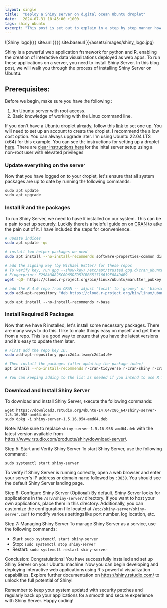 ```yaml
---
layout: single
title:  "Deploy a Shiny server on digital ocean Ubuntu droplet"
date:   2024-07-31 18:45:00 +1000
tags: shiny ubuntu  
excerpt: "This post is set out to explain in a step by step manner how to deploy shinny apps on your own server using Ubuntu. "
---
```


![Shiny logo]({{ site.url }}{{ site.baseurl }}/assets/images/shiny_logo.jpg)

Shiny is a powerful web application framework for python and R, enabling the creation of interactive data visualizations deployed as web apps. To run these applications on a server, you need to install Shiny Server. In this blog post, we will walk you through the process of installing Shiny Server on Ubuntu.

## Prerequisites:
Before we begin, make sure you have the following :

1. An Ubuntu server with root access.
2. Basic knowledge of working with the Linux command line.

If you don't have a Ubuntu droplet already, follow this [link](https://m.do.co/c/74f204b4fdd4) to set one up. You will need to set up an account to create the droplet. I recommend the a low cost option. You can always upgrade later. I'm using Ubuntu 22.04 LTS (x64) for this example. You can see the instructions for setting up a droplet [here](https://docs.digitalocean.com/products/droplets/how-to/create/). There are [clear instructions here](https://www.digitalocean.com/community/tutorials/initial-server-setup-with-ubuntu-22-04) for the inital server setup using a non-root user with elevated privileges.


### Update everything on the server
Now that you have logged on to your droplet, let's ensure that all system packages are up to date by running the following commands:

```
sudo apt update
sudo apt upgrade
```

### Install R and the packages
To run Shiny Server, we need to have R installed on our system. This can be a pain to set up securely. Luckily there is a helpful guide on on [CRAN](https://cran.rstudio.com/bin/linux/ubuntu/) to atke the pain out of it. I have included the steps for ceonvenience.

``` bash
# update indices
sudo apt update -qq

# install two helper packages we need
sudo apt install --no-install-recommends software-properties-common dirmngr

# add the signing key (by Michael Rutter) for these repos
# To verify key, run gpg --show-keys /etc/apt/trusted.gpg.d/cran_ubuntu_key.asc 
# Fingerprint: E298A3A825C0D65DFD57CBB651716619E084DAB9
wget -qO- https://cloud.r-project.org/bin/linux/ubuntu/marutter_pubkey.asc | sudo tee -a /etc/apt/trusted.gpg.d/cran_ubuntu_key.asc

# add the R 4.0 repo from CRAN -- adjust 'focal' to 'groovy' or 'bionic' as needed
sudo add-apt-repository "deb https://cloud.r-project.org/bin/linux/ubuntu $(lsb_release -cs)-cran40/"
```

```
sudo apt install --no-install-recommends r-base
```

### Install Required R Packages
Now that we have R installed, let's install some necessary packages. There are many ways to do this. I like to make things easy on myself and  get them from a repo. This is a good way to ensure that you have the latest versions and it's easy to update them later.

``` bash
# First add the repo key ID.
sudo add-apt-repository ppa:c2d4u.team/c2d4u4.0+

# Then install the packages (after updating the package index)
apt install --no-install-recommends r-cran-tidyverse r-cran-shiny r-cran-rmarkdown

# You can keeping adding to the list as needed if you intend to use R for other things.
```

### Download and Install Shiny Server
To download and install Shiny Server, execute the following commands:

```
wget https://download3.rstudio.org/ubuntu-14.04/x86_64/shiny-server-1.5.16.958-amd64.deb
sudo dpkg -i shiny-server-1.5.16.958-amd64.deb
```

Note: Make sure to replace `shiny-server-1.5.16.958-amd64.deb` with the latest version available from https://www.rstudio.com/products/shiny/download-server/.

Step 5: Start and Verify Shiny Server
To start Shiny Server, use the following command:

```
sudo systemctl start shiny-server
```

To verify if Shiny Server is running correctly, open a web browser and enter your server's IP address or domain name followed by `:3838`. You should see the default Shiny Server landing page.

Step 6: Configure Shiny Server (Optional)
By default, Shiny Server looks for applications in the `/srv/shiny-server/` directory. If you want to host your own applications, place them in this directory. Additionally, you can customize the configuration file located at `/etc/shiny-server/shiny-server.conf` to modify various settings like port number, log location, etc.

Step 7: Managing Shiny Server
To manage Shiny Server as a service, use the following commands:

- Start: `sudo systemctl start shiny-server`
- Stop: `sudo systemctl stop shiny-server`
- Restart: `sudo systemctl restart shiny-server`

Conclusion:
Congratulations! You have successfully installed and set up Shiny Server on your Ubuntu machine. Now you can begin developing and deploying interactive web applications using R's powerful visualization capabilities. Explore further documentation on https://shiny.rstudio.com/ to unlock the full potential of Shiny!

Remember to keep your system updated with security patches and regularly back up your applications for a smooth and secure experience with Shiny Server. Happy coding!